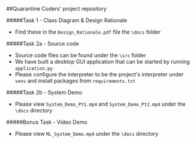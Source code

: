 ##Quarantine Coders' project repository

#####Task 1 - Class Diagram & Design Rationale
- Find these in the `Design_Rationale.pdf` file the `\docs` folder

#####Task 2a - Source code
- Source code files can be found under the `\src` folder
- We have built a desktop GUI application that can be started by running `application.py`
- Please configure the interpreter to be the project's interpreter under `venv` and install packages from `requirements.txt`

#####Task 2b - System Demo
- Please view `System_Demo_Pt1.mp4` and `System_Demo_Pt2.mp4` under the `\docs` directory

#####Bonus Task - Video Demo
- Please view `ML_System_Demo.mp4` under the `\docs` directory